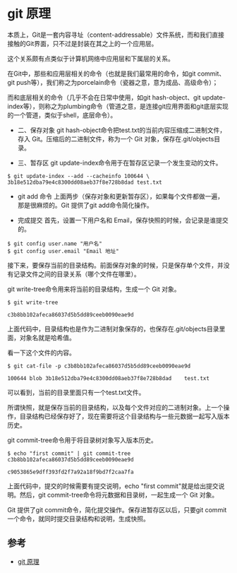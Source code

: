 # git 原理

本质上，Git是一套内容寻址（content-addressable）文件系统，而和我们直接接触的Git界面，只不过是封装在其之上的一个应用层。

这个关系颇有点类似于计算机网络中应用层和下属层的关系。

在Git中，那些和应用层相关的命令（也就是我们最常用的命令，如git commit、 git push等），我们称之为porcelain命令（瓷器之意，意为成品、高级命令）；

而和底层相关的命令（几乎不会在日常中使用，如git hash-object、git update-index等），则称之为plumbing命令（管道之意，是连接git应用界面和git底层实现的一个管道，类似于shell，底层命令）。

- 二、保存对象
git hash-object命令把test.txt的当前内容压缩成二进制文件，存入 Git。压缩后的二进制文件，称为一个 Git 对象，保存在.git/objects目录。

- 三、暂存区
git update-index命令用于在暂存区记录一个发生变动的文件。

```
$ git update-index --add --cacheinfo 100644 \
3b18e512dba79e4c8300dd08aeb37f8e728b8dad test.txt
```

- git add 命令
上面两步（保存对象和更新暂存区），如果每个文件都做一遍，那是很麻烦的。Git 提供了git add命令简化操作。

- 完成提交
首先，设置一下用户名和 Email，保存快照的时候，会记录是谁提交的。

```
$ git config user.name "用户名" 
$ git config user.email "Email 地址"
```
接下来，要保存当前的目录结构。前面保存对象的时候，只是保存单个文件，并没有记录文件之间的目录关系（哪个文件在哪里）。

git write-tree命令用来将当前的目录结构，生成一个 Git 对象。

```
$ git write-tree

c3b8bb102afeca86037d5b5dd89ceeb0090eae9d
```
上面代码中，目录结构也是作为二进制对象保存的，也保存在.git/objects目录里面，对象名就是哈希值。

看一下这个文件的内容。

```
$ git cat-file -p c3b8bb102afeca86037d5b5dd89ceeb0090eae9d

100644 blob 3b18e512dba79e4c8300dd08aeb37f8e728b8dad    test.txt
```
可以看到，当前的目录里面只有一个test.txt文件。

所谓快照，就是保存当前的目录结构，以及每个文件对应的二进制对象。上一个操作，目录结构已经保存好了，现在需要将这个目录结构与一些元数据一起写入版本历史。

git commit-tree命令用于将目录树对象写入版本历史。

```
$ echo "first commit" | git commit-tree c3b8bb102afeca86037d5b5dd89ceeb0090eae9d

c9053865e9dff393fd2f7a92a18f9bd7f2caa7fa
```
上面代码中，提交的时候需要有提交说明，echo "first commit"就是给出提交说明。然后，git commit-tree命令将元数据和目录树，一起生成一个 Git 对象。


Git 提供了git commit命令，简化提交操作。保存进暂存区以后，只要git commit一个命令，就同时提交目录结构和说明，生成快照。




## 参考
- [git 原理](http://www.ruanyifeng.com/blog/2018/10/git-internals.html)
